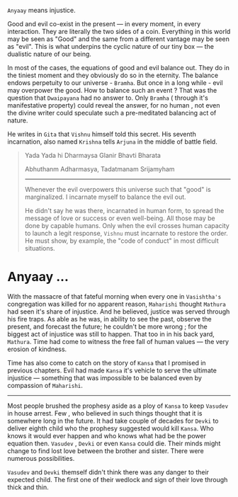 `Anyaay` means injustice.

Good and evil co-exist in the present — in every moment, in every interaction. They are literally the two sides of a coin. Everything in this world may be seen as "Good" and the same from a different vantage may be seen as "evil". This is what underpins the cyclic nature of our tiny box — the dualistic nature of our being. 

In most of the cases, the equations of good and evil balance out. They do in the tiniest moment and they obviously do so in the eternity. The balance endows perpetuity to our universe - `Bramha`. But once in a long while - evil may overpower the good. How to balance such an event ? That was the question that `Dwaipayana` had no answer to. Only `Bramha` ( through it's manifestative property) could reveal the answer, for no human , not even the divine writer could speculate such a pre-meditated balancing act of nature. 

He writes in `Gita` that `Vishnu` himself told this secret. His seventh incarnation, also named `Krishna` tells `Arjuna` in the middle of battle field. 

> Yada Yada hi Dharmaysa Glanir Bhavti Bharata
>
> Abhuthanm Adharmasya, Tadatmanam Srijamyham
> 
> ---
>
> Whenever the evil overpowers this universe such that "good" is marginalized. I incarnate myself to balance the evil out. 
>
> He didn't say he was there, incarnated in human form, to spread the message of love or success or even well-being. All those may be done by capable humans. Only when the evil crosses human capacity to launch a legit response, `Vishnu` must incarnate to restore the order. He must show, by example, the "code of conduct" in most difficult situations. 

# Anyaay ...

With the massacre of that fateful morning when every one in `Vasishtha's` congregation was killed for no apparent reason, `Maharishi` thought `Mathura` had seen it's share of injustice. And he believed, justice was served through his fire traps. As able as he was, in ability to see the past, observe the present, and forecast the future; he couldn't be more wrong ; for the biggest act of injustice was still to happen. That too in in his back yard, `Mathura`. Time had come to witness the free fall of human values — the very erosion of kindness. 

Time has also come to catch on the story of `Kansa` that I promised in previous chapters. Evil had made `Kansa` it's vehicle to serve the ultimate injustice — something that was impossible to be balanced even by compassion of `Maharishi`.

---

Most people brushed the prophesy aside as a ploy of `Kansa` to keep `Vasudev` in house arrest. Few , who believed in such things thought that it is somewhere long in the future. It had take couple of decades for `Devki` to deliver eighth child who the prophesy suggested would kill `Kansa`.  Who knows it would ever happen and who knows what had be the power equation then. `Vasudev` , `Devki` or even `Kansa` could die. Their minds might change to find lost love between the brother and sister. There were numerous possibilities. 

`Vasudev` and `Devki` themself didn't think there was any danger to their expected child. The first one of their wedlock and sign of their love through thick and thin. 


